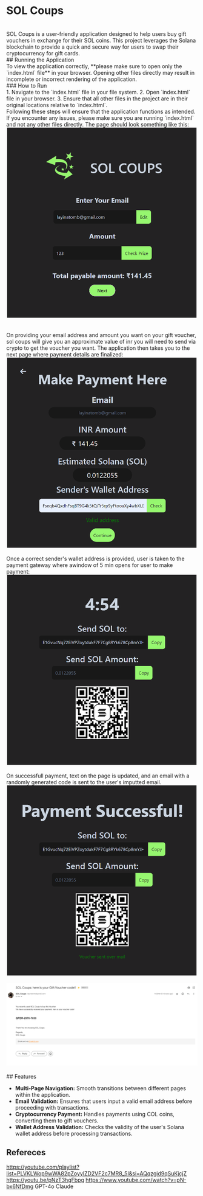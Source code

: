 # SOL Coups
<br>
SOL Coups is a user-friendly application designed to help users buy gift vouchers in exchange for their SOL coins. This project leverages the Solana blockchain to provide a quick and secure way for users to swap their cryptocurrency for gift cards. 
<br>
## Running the Application
<br>
To view the application correctly, **please make sure to open only the `index.html` file** in your browser. Opening other files directly may result in incomplete or incorrect rendering of the application.
<br>
### How to Run
<br>
1. Navigate to the `index.html` file in your file system.
2. Open `index.html` file in your browser.
3. Ensure that all other files in the project are in their original locations relative to `index.html`.
<br>
Following these steps will ensure that the application functions as intended. If you encounter any issues, please make sure you are running `index.html` and not any other files directly. The page should look something like this:
<div style="text-align: center;">
  <img src="images/page1.png" alt="Page 1" width="500" height= "500">
</div>
<br>
<br>
On providing your email address and amount you want on your gift voucher, sol coups will give you an approximate value of inr you will need to send via crypto to get the voucher you want. The application then takes you to the next page where payment details are finalized:
<div style="text-align: center;">
  <img src="images/page2.png" alt="Page 2" width="500" height= "500">
</div
<br>
<br>  
Once a correct sender's wallet address is provided, user is taken to the payment gateway where awindow of 5 min opens for user to make payment:
<div style="text-align: center;">
  <img src="images/page3.1.png" alt="Page 3.1" width="500" height= "500">
</div
<br>
<br>
On successfull payment, text on the page is updated, and an email with a randomly generated code is sent to the user's imputted email.
<div style="text-align: center;">
  <img src="images/page3.2.png" alt="Page 3.2" width="500" height= "500">
</div
<br>
<br>
<div style="text-align: center;">
  <img src="images/email.png" alt="Email" >
</div
<br>
<br>
## Features

- **Multi-Page Navigation:** Smooth transitions between different pages within the application.
- **Email Validation:** Ensures that users input a valid email address before proceeding with transactions.
- **Cryptocurrency Payment:** Handles payments using COL coins, converting them to gift vouchers.
- **Wallet Address Validation:** Checks the validity of the user's Solana wallet address before processing transactions.

## Refereces

https://youtube.com/playlist?list=PLVKLWop9wWA82pZoyylZD2VF2c7MR8_5I&si=AQqzgid9qSuKjcjZ
https://youtu.be/pNzT3hgFbpg
https://www.youtube.com/watch?v=pN-bx6NfDmg
GPT-4o
Claude
